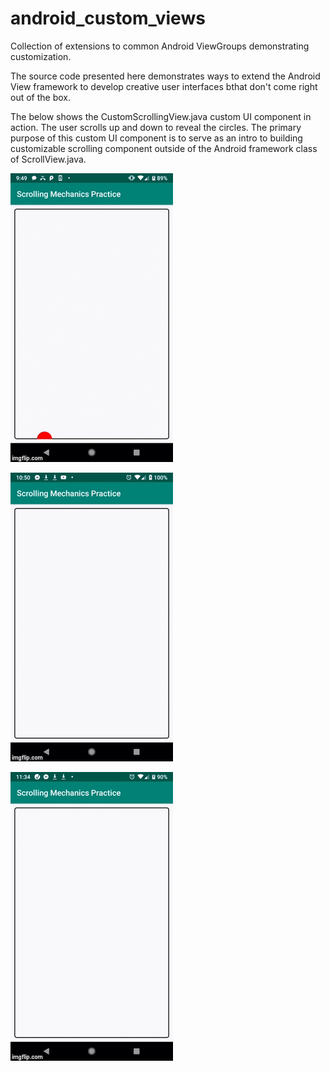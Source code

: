 # android_custom_views
Collection of extensions to common Android ViewGroups demonstrating customization.

The source code presented here demonstrates ways to extend the Android View framework to develop creative user interfaces bthat don't come right out of the box. 

The below shows the CustomScrollingView.java custom UI component in action. The user scrolls up and down to reveal the circles. The primary purpose of this custom UI component is to serve as an intro to building customizable scrolling component outside of  the Android framework class of ScrollView.java. 

![ScrollingRailsView](/images/3bwk2w.gif)

![ImageFlashView](/images/image_flash_view.gif)

![FlashShapesView](/images/flash_shapes_view.gif)


